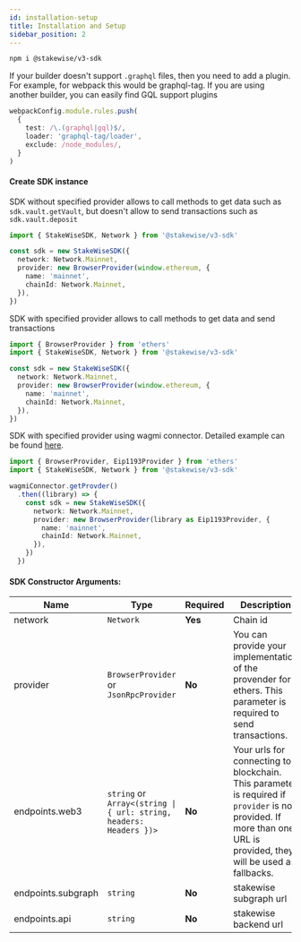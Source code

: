 ```yaml
---
id: installation-setup
title: Installation and Setup
sidebar_position: 2
---
```


```bash
npm i @stakewise/v3-sdk
```

If your builder doesn't support `.graphql` files, then you need to add a plugin. For example, for webpack this would be graphql-tag.
If you are using another builder, you can easily find GQL support plugins

```typescript
webpackConfig.module.rules.push(
  {
    test: /\.(graphql|gql)$/,
    loader: 'graphql-tag/loader',
    exclude: /node_modules/,
  }
)
```
#### Create SDK instance

SDK without specified provider allows to call methods to get data such as `sdk.vault.getVault`,
but doesn't allow to send transactions such as `sdk.vault.deposit`

```typescript
import { StakeWiseSDK, Network } from '@stakewise/v3-sdk'

const sdk = new StakeWiseSDK({
  network: Network.Mainnet,
  provider: new BrowserProvider(window.ethereum, {
    name: 'mainnet',
    chainId: Network.Mainnet,
  }),
})
```

SDK with specified provider allows to call methods to get data and send transactions

```typescript
import { BrowserProvider } from 'ethers'
import { StakeWiseSDK, Network } from '@stakewise/v3-sdk'

const sdk = new StakeWiseSDK({
  network: Network.Mainnet,
  provider: new BrowserProvider(window.ethereum, {
    name: 'mainnet',
    chainId: Network.Mainnet,
  }),
})
```

SDK with specified provider using wagmi connector.
Detailed example can be found [here](https://stackblitz.com/edit/stakewise-sdk?file=src%2Fcomponents%2Futil%2Findex.ts,src%2Fcomponents%2FConnect.tsx,src%2Fcomponents%2FSdkContext.tsx,src%2Fcomponents%2Futil%2FinitContext.ts,src%2Fwagmi.ts,src%2FApp.tsx,src%2Fcomponents%2FConnectWallet.tsx,src%2Fcomponents%2FAccount.tsx).

```typescript
import { BrowserProvider, Eip1193Provider } from 'ethers'
import { StakeWiseSDK, Network } from '@stakewise/v3-sdk'

wagmiConnector.getProvder()
  .then((library) => {
    const sdk = new StakeWiseSDK({
      network: Network.Mainnet,
      provider: new BrowserProvider(library as Eip1193Provider, {
        name: 'mainnet',
        chainId: Network.Mainnet,
      }),
    })
  })
```

#### SDK Constructor Arguments:

| Name               | Type                                                               | Required | Description                                                                                                                                                         |
|--------------------|--------------------------------------------------------------------|----------|---------------------------------------------------------------------------------------------------------------------------------------------------------------------|
| network            | `Network`                                                          | **Yes**  | Chain id                                                                                                                                                            |
| provider           | `BrowserProvider` or `JsonRpcProvider`                             | **No**   | You can provide your implementation of the provender for ethers. This parameter is required to send transactions.                                                   |
| endpoints.web3     | `string` or `Array<(string \| { url: string, headers: Headers })>` | **No**   | Your urls for connecting to blockchain. This parameter is required if `provider` is not provided. If more than one URL is provided, they will be used as fallbacks. |
| endpoints.subgraph | `string`                                                           | **No**   | stakewise subgraph url                                                                                                                                              |
| endpoints.api      | `string`                                                           | **No**   | stakewise backend url                                                                                                                                               |

